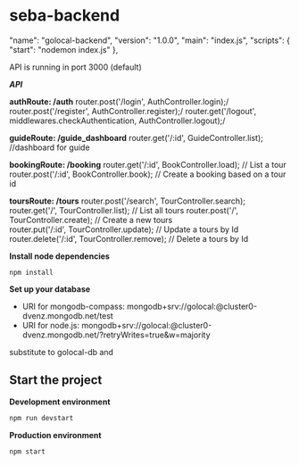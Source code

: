# seba-backend
  "name": "golocal-backend",
  "version": "1.0.0",
  "main": "index.js",
  "scripts": {
    "start": "nodemon index.js"
  },
  
API is running in port 3000 (default) 

***API***

**authRoute: /auth**
router.post('/login', AuthController.login);/
router.post('/register', AuthController.register);/
router.get('/logout', middlewares.checkAuthentication, AuthController.logout);/

**guideRoute: /guide_dashboard**
router.get('/:id', GuideController.list); //dashboard for guide


**bookingRoute: /booking**
router.get('/:id', BookController.load); // List a tour
router.post('/:id', BookController.book); // Create a booking based on a tour id

**toursRoute: /tours**
router.post('/search', TourController.search);
router.get('/', TourController.list); // List all tours
router.post('/', TourController.create); // Create a new tours   
router.put('/:id',  TourController.update); // Update a tours by Id  
router.delete('/:id',  TourController.remove); // Delete a tours by Id 


**Install node dependencies**

```
npm install
```

**Set up your database**

* URI for mongodb-compass: mongodb+srv://golocal:<password>@cluster0-dvenz.mongodb.net/test
* URI for node.js:  mongodb+srv://golocal:<password>@cluster0-dvenz.mongodb.net/<dbname>?retryWrites=true&w=majority
  
substitute <dbname> to golocal-db
and <password>
  
## Start the project



**Development environment**
```bash
npm run devstart
```

**Production environment**
```bash
npm start
```
